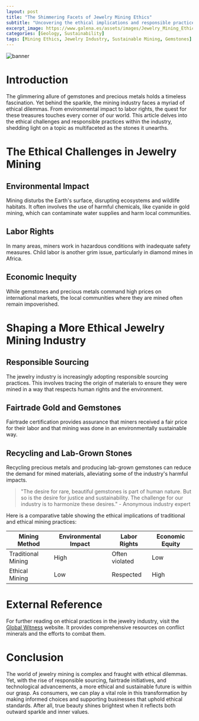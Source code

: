 ```yaml
---
layout: post
title: "The Shimmering Facets of Jewelry Mining Ethics"
subtitle: "Uncovering the ethical implications and responsible practices in the world of jewelry mining."
excerpt_image: https://www.galena.es/assets/images/Jewelry_Mining_Ethics.png
categories: [Geology, Sustainability]
tags: [Mining Ethics, Jewelry Industry, Sustainable Mining, Gemstones]
---
```


![banner](https://www.galena.es/assets/images/Jewelry_Mining_Ethics.png "An infographic illustrating the ethical standards in jewelry mining, featuring images of gemstones, mining practices, and environmental impacts, highlighting the importance of responsible sourcing for geology enthusiasts and educators.")

# Introduction

The glimmering allure of gemstones and precious metals holds a timeless fascination. Yet behind the sparkle, the mining industry faces a myriad of ethical dilemmas. From environmental impact to labor rights, the quest for these treasures touches every corner of our world. This article delves into the ethical challenges and responsible practices within the industry, shedding light on a topic as multifaceted as the stones it unearths.

# The Ethical Challenges in Jewelry Mining

## Environmental Impact

Mining disturbs the Earth's surface, disrupting ecosystems and wildlife habitats. It often involves the use of harmful chemicals, like cyanide in gold mining, which can contaminate water supplies and harm local communities.

## Labor Rights

In many areas, miners work in hazardous conditions with inadequate safety measures. Child labor is another grim issue, particularly in diamond mines in Africa.

## Economic Inequity

While gemstones and precious metals command high prices on international markets, the local communities where they are mined often remain impoverished.

# Shaping a More Ethical Jewelry Mining Industry

## Responsible Sourcing

The jewelry industry is increasingly adopting responsible sourcing practices. This involves tracing the origin of materials to ensure they were mined in a way that respects human rights and the environment.

## Fairtrade Gold and Gemstones

Fairtrade certification provides assurance that miners received a fair price for their labor and that mining was done in an environmentally sustainable way.

## Recycling and Lab-Grown Stones

Recycling precious metals and producing lab-grown gemstones can reduce the demand for mined materials, alleviating some of the industry's harmful impacts.

> "The desire for rare, beautiful gemstones is part of human nature. But so is the desire for justice and sustainability. The challenge for our industry is to harmonize these desires." - Anonymous industry expert

Here is a comparative table showing the ethical implications of traditional and ethical mining practices:

| Mining Method | Environmental Impact | Labor Rights | Economic Equity |
| ------------- | -------------------- | ------------ | --------------- |
| Traditional Mining | High | Often violated | Low |
| Ethical Mining | Low | Respected | High |

# External Reference

For further reading on ethical practices in the jewelry industry, visit the [Global Witness](https://www.globalwitness.org/en/campaigns/conflict-minerals/) website. It provides comprehensive resources on conflict minerals and the efforts to combat them.

# Conclusion

The world of jewelry mining is complex and fraught with ethical dilemmas. Yet, with the rise of responsible sourcing, fairtrade initiatives, and technological advancements, a more ethical and sustainable future is within our grasp. As consumers, we can play a vital role in this transformation by making informed choices and supporting businesses that uphold ethical standards. After all, true beauty shines brightest when it reflects both outward sparkle and inner values.